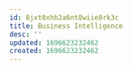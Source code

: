 ```yaml
---
id: 8jxt0xhb2a6nt8wiie8rk3c
title: Business Intelligence
desc: ''
updated: 1696623232462
created: 1696623232462
---
```

